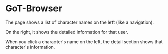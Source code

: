 # GoT-Browser

The page shows a list of character names on the left (like a navigation).

On the right, it shows the detailed information for that user.

When you click a character's name on the left, the detail section shows that character's information.
